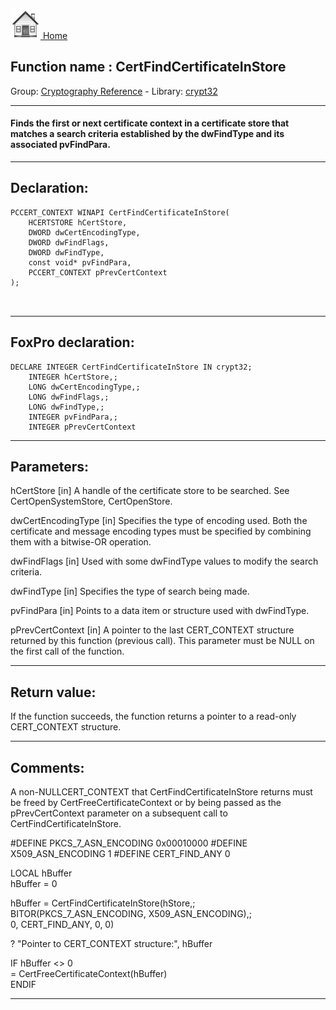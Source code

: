 [<img src="../../images/home.png"> Home ](https://github.com/VFPX/Win32API)  

## Function name : CertFindCertificateInStore
Group: [Cryptography Reference](../../functions_group.md#Cryptography_Reference)  -  Library: [crypt32](../../Libraries.md#crypt32)  
***  


#### Finds the first or next certificate context in a certificate store that matches a search criteria established by the dwFindType and its associated pvFindPara.
***  


## Declaration:
```foxpro  
PCCERT_CONTEXT WINAPI CertFindCertificateInStore(
	HCERTSTORE hCertStore,
	DWORD dwCertEncodingType,
	DWORD dwFindFlags,
	DWORD dwFindType,
	const void* pvFindPara,
	PCCERT_CONTEXT pPrevCertContext
);

  
```  
***  


## FoxPro declaration:
```foxpro  
DECLARE INTEGER CertFindCertificateInStore IN crypt32;
	INTEGER hCertStore,;
	LONG dwCertEncodingType,;
	LONG dwFindFlags,;
	LONG dwFindType,;
	INTEGER pvFindPara,;
	INTEGER pPrevCertContext  
```  
***  


## Parameters:
hCertStore 
[in] A handle of the certificate store to be searched. See CertOpenSystemStore, CertOpenStore.

dwCertEncodingType 
[in] Specifies the type of encoding used. Both the certificate and message encoding types must be specified by combining them with a bitwise-OR operation.

dwFindFlags 
[in] Used with some dwFindType values to modify the search criteria.

dwFindType 
[in] Specifies the type of search being made.

pvFindPara 
[in] Points to a data item or structure used with dwFindType.

pPrevCertContext 
[in] A pointer to the last CERT_CONTEXT structure returned by this function (previous call). This parameter must be NULL on the first call of the function.  
***  


## Return value:
If the function succeeds, the function returns a pointer to a read-only CERT_CONTEXT structure.  
***  


## Comments:
A non-NULLCERT_CONTEXT that CertFindCertificateInStore returns must be freed by CertFreeCertificateContext or by being passed as the pPrevCertContext parameter on a subsequent call to CertFindCertificateInStore.  
  
<div class="precode">#DEFINE PKCS_7_ASN_ENCODING 0x00010000  
#DEFINE X509_ASN_ENCODING 1  
#DEFINE CERT_FIND_ANY 0  
  
LOCAL hBuffer  
hBuffer = 0  
  
hBuffer = CertFindCertificateInStore(hStore,;  
	BITOR(PKCS_7_ASN_ENCODING, X509_ASN_ENCODING),;  
	0, CERT_FIND_ANY, 0, 0)  
  
? "Pointer to CERT_CONTEXT structure:", hBuffer  
  
IF hBuffer <> 0  
	= CertFreeCertificateContext(hBuffer)  
ENDIF  
</div>  
  
***  

